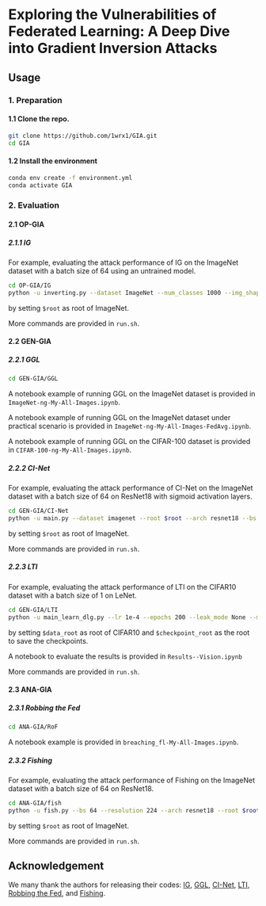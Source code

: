 # Exploring the Vulnerabilities of Federated Learning: A Deep Dive into Gradient Inversion Attacks

## Usage

### 1. Preparation

#### 1.1 Clone the repo.

```bash
git clone https://github.com/1wrx1/GIA.git
cd GIA
```

#### 1.2 Install the environment

```bash
conda env create -f environment.yml 
conda activate GIA 
```

### 2. Evaluation
#### 2.1 OP-GIA
##### 2.1.1 IG
For example, evaluating the attack performance of IG on the ImageNet dataset with a batch size of 64 using an untrained model.

```bash
cd OP-GIA/IG
python -u inverting.py --dataset ImageNet --num_classes 1000 --img_shape 224 --batch_size 64 --gpu 0 --root $root
```
by setting `$root` as root of ImageNet.

More commands are provided in `run.sh`.

#### 2.2 GEN-GIA
##### 2.2.1 GGL

```bash
cd GEN-GIA/GGL
```
A notebook example of running GGL on the ImageNet dataset is provided in `ImageNet-ng-My-All-Images.ipynb`.

A notebook example of running GGL on the ImageNet dataset under practical scenario is provided in `ImageNet-ng-My-All-Images-FedAvg.ipynb`.

A notebook example of running GGL on the CIFAR-100 dataset is provided in `CIFAR-100-ng-My-All-Images.ipynb`.

##### 2.2.2 CI-Net

For example, evaluating the attack performance of CI-Net on the ImageNet dataset with a batch size of 64 on ResNet18 with sigmoid activation layers.

```bash
cd GEN-GIA/CI-Net
python -u main.py --dataset imagenet --root $root --arch resnet18 --bs 64 --act sigmoid
```
by setting `$root` as root of ImageNet.

More commands are provided in `run.sh`.

##### 2.2.3 LTI

For example, evaluating the attack performance of LTI on the CIFAR10 dataset with a batch size of 1 on LeNet.

```bash
cd GEN-GIA/LTI
python -u main_learn_dlg.py --lr 1e-4 --epochs 200 --leak_mode None --model MLP-3000 --dataset CIFAR10 --batch_size 256 --shared_model LeNet --data_root $data_root --checkpoint_root $checkpoint_root
```
by setting `$data_root` as root of CIFAR10 and `$checkpoint_root` as the root to save the checkpoints.

A notebook to evaluate the results is provided in `Results--Vision.ipynb`

More commands are provided in `run.sh`.

#### 2.3 ANA-GIA
##### 2.3.1 Robbing the Fed

```bash
cd ANA-GIA/RoF
```
A notebook example is provided in `breaching_fl-My-All-Images.ipynb`.

##### 2.3.2 Fishing

For example, evaluating the attack performance of Fishing on the ImageNet dataset with a batch size of 64 on ResNet18.

```bash
cd ANA-GIA/fish
python -u fish.py --bs 64 --resolution 224 --arch resnet18 --root $root
```
by setting `$root` as root of ImageNet.

More commands are provided in `run.sh`.

## Acknowledgement
We many thank the authors for releasing their codes: [IG](https://github.com/JonasGeiping/invertinggradients), [GGL](https://github.com/zhuohangli/GGL), [CI-Net](https://github.com/czhang024/CI-Net), [LTI](https://github.com/wrh14/Learning_to_Invert), [Robbing the Fed](https://github.com/lhfowl/robbing_the_fed), and [Fishing](https://github.com/JonasGeiping/breaching).


